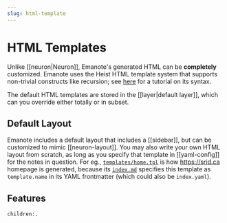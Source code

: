 ```yaml
---
slug: html-template
---
```


# HTML Templates

Unlike [[neuron|Neuron]], Emanote's generated HTML can be **completely** customized. Emanote uses the Heist HTML template system that supports non-trivial constructs like recursion; see [here](http://snapframework.com/docs/tutorials/heist) for a tutorial on its syntax. 

The default HTML templates are stored in the [[layer|default layer]], which can you override either totally or in subset. 

## Default Layout

Emanote includes a default layout that includes a [[sidebar]], but can be customized to mimic [[neuron-layout]]. You may also write your own HTML layout from scratch, as long as you specify that template in [[yaml-config]] for the notes in question. For eg., [`templates/home.tpl`](https://github.com/srid/srid/blob/master/templates/home.tpl) is how https://srid.ca homepage is generated, because its [`index.md`](https://raw.githubusercontent.com/srid/srid/master/index.md) specifies this template as `template.name` in its YAML frontmatter (which could also be `index.yaml`).

## Features

```query
children:.
```
